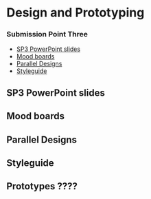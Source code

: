 # Design and Prototyping

### Submission Point Three

*   [SP3 PowerPoint slides](docs/sp3_presentation.pptx)
*   [Mood boards](docs/mood_board.pdf)
*   [Parallel Designs](docs/parallel_designs.pdf)
*   [Styleguide](docs/style_guide.html)

## SP3 PowerPoint slides
## Mood boards
## Parallel Designs
## Styleguide
## Prototypes ????
